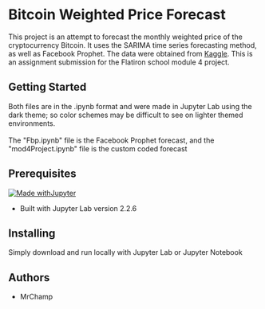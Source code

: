 # Bitcoin Weighted Price Forecast
<p>This project is an attempt to forecast the monthly weighted price of the cryptocurrency Bitcoin. It uses the SARIMA time series forecasting method, as well as Facebook Prophet. The data were obtained from <a href="https://www.kaggle.com/mczielinski/bitcoin-historical-data">Kaggle</a>. This is an assignment submission for the Flatiron school module 4 project.</p>

## Getting Started
<p>Both files are in the .ipynb format and were made in Jupyter Lab using the dark theme; so color schemes may be difficult to see on lighter themed environments.</br></br>
The "Fbp.ipynb" file is the Facebook Prophet forecast, and the "mod4Project.ipynb" file is the custom coded forecast</p>

## Prerequisites
[![Made withJupyter](https://img.shields.io/badge/Made%20with-Jupyter-orange?style=for-the-badge&logo=Jupyter)](https://jupyter.org/try)
 - Built with Jupyter Lab version 2.2.6
## Installing
<p>Simply download and run locally with Jupyter Lab or Jupyter Notebook</p>

## Authors
- MrChamp
